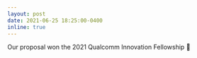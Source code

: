 ```yaml
---
layout: post
date: 2021-06-25 18:25:00-0400
inline: true
---
```


Our proposal won the 2021 Qualcomm Innovation Fellowship :tada:
